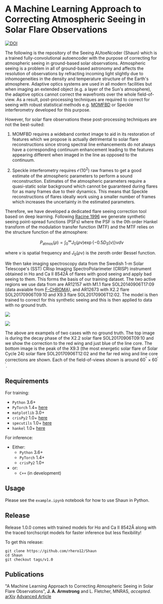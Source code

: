 # A Machine Learning Approach to Correcting Atmospheric Seeing in Solar Flare Observations

[![DOI](https://zenodo.org/badge/264186546.svg)](https://zenodo.org/badge/latestdoi/264186546)

The following is the repository of the Seeing AUtoeNcoder (Shaun) which is a trained fully-convolutional autoencoder with the purpose of correcting for atmospheric seeing in ground-based solar observations. Atmospheric seeing is a problem in all of ground-based astronomy and affects the resolution of observations by refracting incoming light slightly due to inhomogeneities in the density and temperature structure of the Earth's atmosphere. Adaptive optics systems are used in all modern facilities but when imaging an extended object (e.g. a layer of the Sun's atmosphere), the adaptive optics cannot correct the wavefronts over the whole field-of-view. As a result, post-processing techniques are required to correct for seeing with robust statistical methods e.g. [MOMFBD](https://link.springer.com/article/10.1007%2Fs11207-005-5782-z) or Speckle interferometry developed for this purpose.

However, for solar flare observations these post-processing techniques are not the best-suited:

1. MOMFBD requires a wideband context image to aid in its restoration of features which we propose is actually detrimental to solar flare reconstructions since strong spectral line enhancements do not always have a corresponding continuum enhancement leading to the features appearing different when imaged in the line as opposed to the continuum.

2. Speckle interferometry requires $\mathcal{O}(10^{2})$ raw frames to get a good estimate of the atmospheric parameters to perform a sound reconstruction. Estimates of the atmospheric parameters require a quasi-static solar background which cannot be guaranteed during flares for as many frames due to their dynamics. This means that Speckle reconstructions of flares ideally work using a smaller number of frames which increases the uncertainty in the estimated parameters.

Therefore, we have developed a dedicated flare seeing correction tool based on deep learning. Following [Racine 1996](adsabs.harvard.edu/full/1996PASP..108..699R) we generate synthetic seeing point-spread functions (PSFs) where the PSF is the 0th order Hankel transform of the modulation transfer function (MTF) and the MTF relies on the structure function of the atmosphere:

$$ P_{\mathrm{atmos}}(\rho)=\int_{0}^{\infty} J_{0}(\rho v) \exp \left\{-0.5 D_{S}(\nu)\right\} \nu d \nu $$

where $\nu$ is spatial frequency and $J_{0}(\rho \nu)$ is the zeroth order Bessel function.

We then take imaging spectroscopy data from the Swedish 1-m Solar Telescope's (SST) CRisp Imaging SpectroPolarimeter (CRISP) instrument obtained in H&alpha; and Ca II 8542&#8491; of flares with good seeing and apply bad seeing to them. This forms the basis of our training dataset. The two active regions we use data from are AR12157 with M1.1 flare SOL20140906T17:09 (data avaiable from [F-CHROMA](https://star.pst.qub.ac.uk/wiki/doku.php/public/solarflares/start)), and AR12673 with X2.2 flare SOL20170906T09:10 and X9.3 flare SOL20170906T12:02. The model is then trained to correct for this synthetic seeing and this is then applied to data with no ground truth.

![](gifs/x22.gif)

![](gifs/x93.gif)

The above are exampels of two cases with no ground truth. The top image is during the decay phase of the X2.2 solar flare SOL20170906T09:10 and we show the correction to the red wing and just blue of the line core. The bottom image is the peak of the X9.3 (the most energetic solar flare of Solar Cycle 24) solar flare SOL20170906T12:02 and the far red wing and line core corrections are shown. Each of the field-of-views shown is around $60^{\prime \prime} \times 60^{\prime \prime}$.

## Requirements
For training:

* `Python` 3.6+
* `PyTorch` 1.4+ [here](https://pytorch.org)
* `matplotlib` 3.0+
* `crisPy2` 1.0+ [here](https://github.com/rhero12/crisPy2)
* `specutils` 1.0+ [here](https://specutils.readthedocs.io/en/stable/)
* `hankel` 1.0+ [here](https://hankel.readthedocs.io/en/latest/)

For inference:

* Either:
  - `Python` 3.6+
  - `PyTorch` 1.4+
  - `crisPy2` 1.0+
* or:
  - `C++` (in development)

## Usage
Please see the `example.ipynb` notebook for how to use Shaun in Python.


## Release
Release 1.0.0 comes with trained models for H&alpha; and Ca II 8542&#8491; along with the traced torchscript models for faster inference but less flexibility!

To get this release:
```
git clone https://github.com/rhero12/Shaun
cd Shaun
git checkout tags/v1.0
```

## Publications
"A Machine Learning Approach to Correcting Atmospheric Seeing in Solar Flare Observations", **J. A. Armstrong** and L. Fletcher, MNRAS, *accepted*. [arXiv](https://arxiv.org/abs/2011.12814) [Advanced Article](https://academic.oup.com/mnras/advance-article/doi/10.1093/mnras/staa3742/6019896?searchresult=1)
